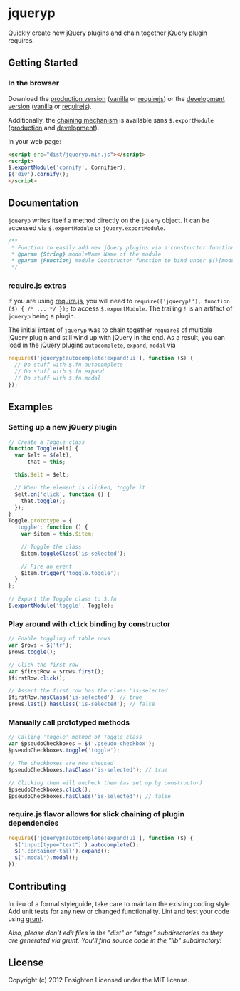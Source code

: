 # jqueryp

Quickly create new jQuery plugins and chain together jQuery plugin requires.

## Getting Started

### In the browser
Download the [production version][min] ([vanilla][min] or [requirejs][min_require]) or the [development version][max] ([vanilla][max] or [requirejs][max_require]).

Additionally, the [chaining mechanism](#requirejs-extras) is available sans `$.exportModule` ([production][min_chainer] and [development][max_chainer]).

[min_require]: https://raw.github.com/Ensighten/jqueryp/master/dist/jqueryp.require.min.js
[max_require]: https://raw.github.com/Ensighten/jqueryp/master/dist/jqueryp.require.js
[min]: https://raw.github.com/Ensighten/jqueryp/master/dist/jqueryp.min.js
[max]: https://raw.github.com/Ensighten/jqueryp/master/dist/jqueryp.js
[min_chainer]: https://raw.github.com/Ensighten/jqueryp/master/dist/jqueryp.chainer.min.js
[max_chainer]: https://raw.github.com/Ensighten/jqueryp/master/dist/jqueryp.chainer.js

In your web page:

```html
<script src="dist/jqueryp.min.js"></script>
<script>
$.exportModule('cornify', Cornifier);
$('div').cornify();
</script>
```

## Documentation
`jqueryp` writes itself a method directly on the `jQuery` object. It can be accessed via `$.exportModule` or `jQuery.exportModule`.
```js
/**
 * Function to easily add new jQuery plugins via a constructor function
 * @param {String} moduleName Name of the module
 * @param {Function} module Constructor function to bind under $()[moduleName]
 */
```

### require.js extras
If you are using [require.js][requirejs], you will need to `require(['jqueryp!'], function ($) { /* ... */ });` to access `$.exportModule`. The trailing `!` is an artifact of `jqueryp` being a plugin.

The initial intent of `jqueryp` was to chain together `require`s of multiple jQuery plugin and still wind up with jQuery in the end. As a result, you can load in the jQuery plugins `autocomplete`, `expand`, `modal` via

```js
require(['jqueryp!autocomplete!expand!ui'], function ($) {
  // Do stuff with $.fn.autocomplete
  // Do stuff with $.fn.expand
  // Do stuff with $.fn.modal
});
```

[requirejs]: http://requirejs.org/

## Examples

### Setting up a new jQuery plugin
```js
// Create a Toggle class
function Toggle(elt) {
  var $elt = $(elt),
      that = this;

  this.$elt = $elt;

  // When the element is clicked, toggle it
  $elt.on('click', function () {
    that.toggle();
  });
}
Toggle.prototype = {
  'toggle': function () {
    var $item = this.$item;

    // Toggle the class
    $item.toggleClass('is-selected');

    // Fire an event
    $item.trigger('toggle.toggle');
  }
};

// Export the Toggle class to $.fn
$.exportModule('toggle', Toggle);
```

### Play around with `click` binding by constructor
```js
// Enable toggling of table rows
var $rows = $('tr');
$rows.toggle();

// Click the first row
var $firstRow = $rows.first();
$firstRow.click();

// Assert the first row has the class 'is-selected'
$firstRow.hasClass('is-selected'); // true
$rows.last().hasClass('is-selected'); // false
```

### Manually call prototyped methods
```js
// Calling 'toggle' method of Toggle class
var $pseudoCheckboxes = $('.pseudo-checkbox');
$pseudoCheckboxes.toggle('toggle');

// The checkboxes are now checked
$pseudoCheckboxes.hasClass('is-selected'); // true

// Clicking them will uncheck them (as set up by constructor)
$pseudoCheckboxes.click();
$pseudoCheckboxes.hasClass('is-selected'); // false
```

### require.js flavor allows for slick chaining of plugin dependencies
```js
require(['jqueryp!autocomplete!expand!ui'], function ($) {
  $('input[type="text"]').autocomplete();
  $('.container-tall').expand();
  $('.modal').modal();
});
```

## Contributing
In lieu of a formal styleguide, take care to maintain the existing coding style. Add unit tests for any new or changed functionality. Lint and test your code using [grunt](http://gruntjs.com/).

_Also, please don't edit files in the "dist" or "stage" subdirectories as they are generated via grunt. You'll find source code in the "lib" subdirectory!_

## License
Copyright (c) 2012 Ensighten
Licensed under the MIT license.
